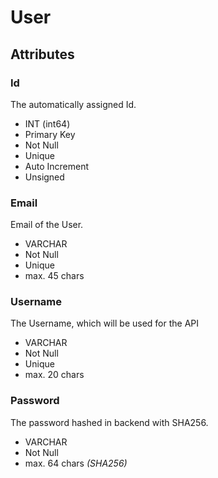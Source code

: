 # User

## Attributes

### Id

The automatically assigned Id.

- INT (int64)
- Primary Key
- Not Null
- Unique
- Auto Increment
- Unsigned

### Email

Email of the User.

- VARCHAR
- Not Null
- Unique
- max. 45 chars

### Username

The Username, which will be used for the API

- VARCHAR
- Not Null
- Unique
- max. 20 chars

### Password

The password hashed in backend with SHA256.

- VARCHAR
- Not Null
- max. 64 chars *(SHA256)*
